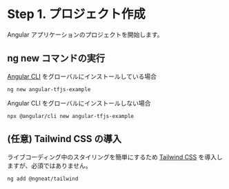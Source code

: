 # Step 1. プロジェクト作成

Angular アプリケーションのプロジェクトを開始します。

## ng new コマンドの実行

[Angular CLI](https://angular.jp/cli) をグローバルにインストールしている場合

```shell
ng new angular-tfjs-example
```

Angular CLI をグローバルにインストールしない場合

```shell
npx @angular/cli new angular-tfjs-example
```

## (任意) Tailwind CSS の導入

ライブコーディング中のスタイリングを簡単にするため [Tailwind CSS](https://tailwindcss.com) を導入しますが、必須ではありません。

```shell
ng add @ngneat/tailwind
```
